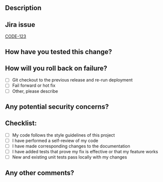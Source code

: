 <!-- Ensure your title is a short and descriptive version of your change. -->

## Description

<!-- Please include a summary of the changes. List any dependencies that are required for this change. -->

## Jira issue

[CODE-123](https://example.com)

## How have you tested this change?

<!-- Please describe the tests that you ran to verify your changes. -->

## How will you roll back on failure?

<!-- Please remove the options you will not use. -->

- [ ] Git checkout to the previous release and re-run deployment
- [ ] Fail forward or hot fix
- [ ] Other, please describe

## Any potential security concerns?

<!-- Please list any concerns that you may have. -->

## Checklist:

- [ ] My code follows the style guidelines of this project
- [ ] I have performed a self-review of my code
- [ ] I have made corresponding changes to the documentation
- [ ] I have added tests that prove my fix is effective or that my feature works
- [ ] New and existing unit tests pass locally with my changes

## Any other comments?

